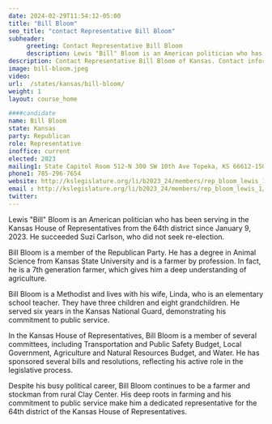 ```yaml
---
date: 2024-02-29T11:54:12-05:00
title: "Bill Bloom"
seo_title: "contact Representative Bill Bloom"
subheader:
     greeting: Contact Representative Bill Bloom
     description: Lewis "Bill" Bloom is an American politician who has been serving in the Kansas House of Representatives from the 64th district since January 9, 2023. He succeeded Suzi Carlson, who did not seek re-election.
description: Contact Representative Bill Bloom of Kansas. Contact information for Bill Bloom includes email address, phone number, and mailing address.
image: bill-bloom.jpeg
video:
url:  /states/kansas/bill-bloom/
weight: 1
layout: course_home

####candidate
name: Bill Bloom
state: Kansas
party: Republican
role: Representative
inoffice: current
elected: 2023
mailing1: State Capitol Room 512-N 300 SW 10th Ave Topeka, KS 66612-1504
phone1: 785-296-7654
website: http://kslegislature.org/li/b2023_24/members/rep_bloom_lewis_1/
email : http://kslegislature.org/li/b2023_24/members/rep_bloom_lewis_1/
twitter:
---
```


Lewis "Bill" Bloom is an American politician who has been serving in the Kansas House of Representatives from the 64th district since January 9, 2023. He succeeded Suzi Carlson, who did not seek re-election.

Bill Bloom is a member of the Republican Party. He has a degree in Animal Science from Kansas State University and is a farmer by profession. In fact, he is a 7th generation farmer, which gives him a deep understanding of agriculture.

Bill Bloom is a Methodist and lives with his wife, Linda, who is an elementary school teacher. They have three children and eight grandchildren. He served six years in the Kansas National Guard, demonstrating his commitment to public service.

In the Kansas House of Representatives, Bill Bloom is a member of several committees, including Transportation and Public Safety Budget, Local Government, Agriculture and Natural Resources Budget, and Water. He has sponsored several bills and resolutions, reflecting his active role in the legislative process.

Despite his busy political career, Bill Bloom continues to be a farmer and stockman from rural Clay Center. His deep roots in farming and his commitment to public service make him a dedicated representative for the 64th district of the Kansas House of Representatives.
